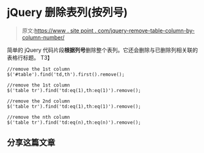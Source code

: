 # jQuery 删除表列(按列号)

> 原文:[https://www . site point . com/jquery-remove-table-column-by-column-number/](https://www.sitepoint.com/jquery-remove-table-column-by-column-number/)

简单的 jQuery 代码片段**根据列号**删除整个表列。它还会删除与已删除列相关联的表格行标题。
T3】

```
//remove the 1st column
$('#table').find('td,th').first().remove();

//remove the 1st column
$('table tr').find('td:eq(1),th:eq(1)').remove();

//remove the 2nd column
$('table tr').find('td:eq(1),th:eq(1)').remove();

//remove the nth column
$('table tr').find('td:eq(n),th:eq(n)').remove();
```

## 分享这篇文章